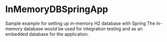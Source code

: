 # InMemoryDBSpringApp

Sample example for setting up in-memory H2 database with Spring
The in-memory database would be used for integration testing and as an embedded database for the application.

